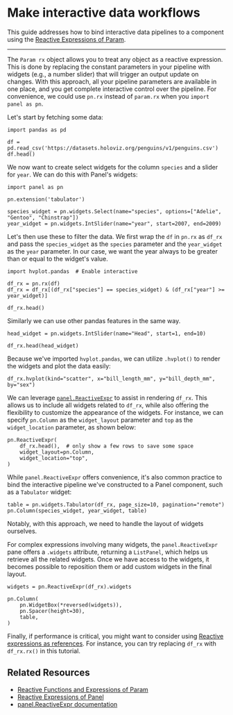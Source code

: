 # Make interactive data workflows

This guide addresses how to bind interactive data pipelines to a component using the [Reactive Expressions of Param](https://param.holoviz.org/user_guide/Reactive_Expressions.html).

---

The `Param rx` object allows you to treat any object as a reactive expression. This is done by replacing the constant parameters in your pipeline with widgets (e.g., a number slider) that will trigger an output update on changes. With this approach, all your pipeline parameters are available in one place, and you get complete interactive control over the pipeline. For convenience, we could use `pn.rx` instead of `param.rx` when you `import panel as pn`.

Let's start by fetching some data:

```{pyodide}
import pandas as pd

df = pd.read_csv('https://datasets.holoviz.org/penguins/v1/penguins.csv')
df.head()
```

We now want to create select widgets for the column `species` and a slider for `year`. We can do this with Panel's widgets:

```{pyodide}
import panel as pn

pn.extension('tabulator')

species_widget = pn.widgets.Select(name="species", options=["Adelie", "Gentoo", "Chinstrap"])
year_widget = pn.widgets.IntSlider(name="year", start=2007, end=2009)
```

Let's then use these to filter the data. We first wrap the `df` in `pn.rx` as `df_rx` and pass the `species_widget` as the `species` parameter and the `year_widget` as the `year` parameter. In our case, we want the year always to be greater than or equal to the widget's value.

```{pyodide}
import hvplot.pandas  # Enable interactive

df_rx = pn.rx(df)
df_rx = df_rx[(df_rx["species"] == species_widget) & (df_rx["year"] >= year_widget)]

df_rx.head()
```
Similarly we can use other pandas features in the same way.

```{pyodide}
head_widget = pn.widgets.IntSlider(name="Head", start=1, end=10)

df_rx.head(head_widget)
```

Because we've imported `hvplot.pandas`, we can utilize `.hvplot()` to render the widgets and plot the data easily:

```{pyodide}
df_rx.hvplot(kind="scatter", x="bill_length_mm", y="bill_depth_mm", by="sex")
```

We can leverage [`panel.ReactiveExpr`](../../reference/panes/ReactiveExpr) to assist in rendering `df_rx`. This allows us to include all widgets related to `df_rx`, while also offering the flexibility to customize the appearance of the widgets. For instance, we can specify `pn.Column` as the `widget_layout` parameter and `top` as the `widget_location` parameter, as shown below:

```{pyodide}
pn.ReactiveExpr(
    df_rx.head(),  # only show a few rows to save some space
    widget_layout=pn.Column,
    widget_location="top",
)
```

While `panel.ReactiveExpr` offers convenience, it's also common practice to bind the interactive pipeline we've constructed to a Panel component, such as a `Tabulator` widget:

```{pyodide}
table = pn.widgets.Tabulator(df_rx, page_size=10, pagination="remote")
pn.Column(species_widget, year_widget, table)
```

Notably, with this approach, we need to handle the layout of widgets ourselves.

For complex expressions involving many widgets, the `panel.ReactiveExpr` pane offers a `.widgets` attribute, returning a `ListPanel`, which helps us retrieve all the related widgets. Once we have access to the widgets, it becomes possible to reposition them or add custom widgets in the final layout.

```{pyodide}
widgets = pn.ReactiveExpr(df_rx).widgets

pn.Column(
    pn.WidgetBox(*reversed(widgets)),
    pn.Spacer(height=30),
    table,
)
```

Finally, if performance is critical, you might want to consider using [Reactive expressions as references](../../reference/panes/ReactiveExpr#reactive-expressions-as-references). For instance, you can try replacing `df_rx` with `df_rx.rx()` in this tutorial.

## Related Resources

* [Reactive Functions and Expressions of Param](https://param.holoviz.org/user_guide/Reactive_Expressions.html)
* [Reactive Expressions of Panel](../../tutorials/basic/pn_rx)
* [panel.ReactiveExpr documentation](../../reference/panes/ReactiveExpr)
